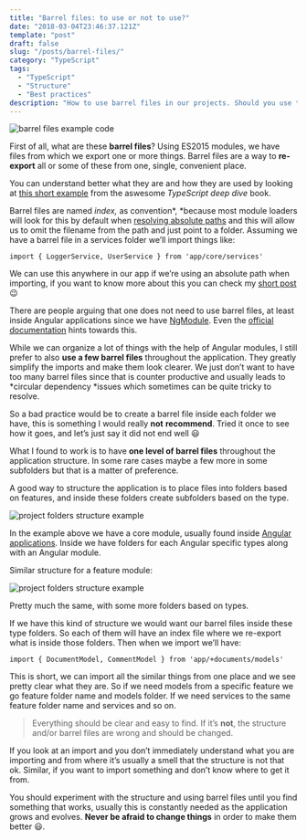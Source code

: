 ```yaml
---
title: "Barrel files: to use or not to use?"
date: "2018-03-04T23:46:37.121Z"
template: "post"
draft: false
slug: "/posts/barrel-files/"
category: "TypeScript"
tags:
  - "TypeScript"
  - "Structure"
  - "Best practices"
description: "How to use barrel files in our projects. Should you use them? If yes, how to organize code around them and where to place these files. Read on to find out more."
---
```


![barrel files example code](/posts/barrel-files-cover.png)

First of all, what are these **barrel files**? Using ES2015 modules, we have files from which we export one or more things. Barrel files are a way to **re-export** all or some of these from one, single, convenient place.

You can understand better what they are and how they are used by looking at [this short example](https://basarat.gitbooks.io/typescript/content/docs/tips/barrel.html) from the aswesome _TypeScript deep dive_ book.

Barrel files are named _index,_ as convention*, *because most module loaders will look for this by default when [resolving absolute paths](https://webpack.github.io/docs/resolving.html) and this will allow us to omit the filename from the path and just point to a folder. Assuming we have a barrel file in a services folder we’ll import things like:

    import { LoggerService, UserService } from 'app/core/services'

We can use this anywhere in our app if we’re using an absolute path when importing, if you want to know more about this you can check my [short post](https://medium.com/@adrianfaciu/use-absolute-paths-for-module-imports-6e5ee9e94161) 😉

There are people arguing that one does not need to use barrel files, at least inside Angular applications since we have [NgModule](https://angular.io/api/core/NgModule). Even the [official documentation](https://angular.io/guide/glossary#barrel) hints towards this.

While we can organize a lot of things with the help of Angular modules, I still prefer to also **use a few barrel files** throughout the application. They greatly simplify the imports and make them look clearer. We just don’t want to have too many barrel files since that is counter productive and usually leads to *circular dependency *issues which sometimes can be quite tricky to resolve.

So a bad practice would be to create a barrel file inside each folder we have, this is something I would really **not** **recommend**. Tried it once to see how it goes, and let’s just say it did not end well 😃

What I found to work is to have **one level of barrel files** throughout the application structure. In some rare cases maybe a few more in some subfolders but that is a matter of preference.

A good way to structure the application is to place files into folders based on features, and inside these folders create subfolders based on the type.

![project folders structure example](/posts/barrel-1.png)

In the example above we have a core module, usually found inside [Angular applications](https://angular.io/guide/ngmodule#the-core-module). Inside we have folders for each Angular specific types along with an Angular module.

Similar structure for a feature module:

![project folders structure example](/posts/barrel-2.png)

Pretty much the same, with some more folders based on types.

If we have this kind of structure we would want our barrel files inside these type folders. So each of them will have an index file where we re-export what is inside those folders. Then when we import we’ll have:

    import { DocumentModel, CommentModel } from 'app/+documents/models'

This is short, we can import all the similar things from one place and we see pretty clear what they are. So if we need models from a specific feature we go feature folder name and models folder. If we need services to the same feature folder name and services and so on.

> Everything should be clear and easy to find. If it’s **not**, the structure and/or barrel files are wrong and should be changed.

If you look at an import and you don’t immediately understand what you are importing and from where it’s usually a smell that the structure is not that ok. Similar, if you want to import something and don’t know where to get it from.

You should experiment with the structure and using barrel files until you find something that works, usually this is constantly needed as the application grows and evolves. **Never be afraid to change things** in order to make them better 😃.
